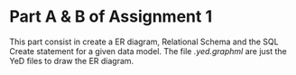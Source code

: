 # Part A & B of Assignment 1
This part consist in create a ER diagram, Relational Schema and the SQL Create 
statement for a given data model.
The file *.yed.graphml* are just the YeD files to draw the ER diagram.

